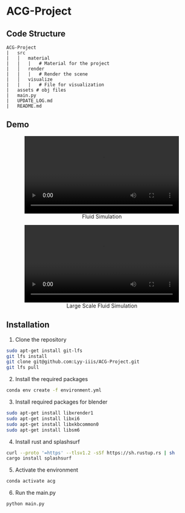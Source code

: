 # ACG-Project

## Code Structure

```
ACG-Project
|   src
|   │   material 
|   |   |   # Material for the project
|   │   render 
|   |   |   # Render the scene
|   │   visualize
|   |   |   # File for visualization
|   assets # obj files
|   main.py
|   UPDATE_LOG.md
|   README.md
```

## Demo

<figure align="center">
  <video src="./examples/fluid_small.mp4" alt="Fluid" width="96%" controls>
  </video>
  <figcaption>Fluid Simulation</figcaption>
</figure>
<figure align="center">
  <video src="./examples/fluid_large.mp4" alt="Fluid" width="96%" controls>
  </video>
  <figcaption>Large Scale Fluid Simulation</figcaption>
</figure>

## Installation

1. Clone the repository

```bash
sudo apt-get install git-lfs
git lfs install
git clone git@github.com:Lyy-iiis/ACG-Project.git
git lfs pull
```

2. Install the required packages

```bash
conda env create -f environment.yml
```

3. Install required packages for blender
  
```bash
sudo apt-get install libxrender1
sudo apt-get install libxi6
sudo apt-get install libxkbcommon0
sudo apt-get install libsm6
```

4. Install rust and splashsurf

```bash
curl --proto '=https' --tlsv1.2 -sSf https://sh.rustup.rs | sh
cargo install splashsurf
```

5. Activate the environment

```bash
conda activate acg
```

6. Run the main.py

```bash
python main.py
```
